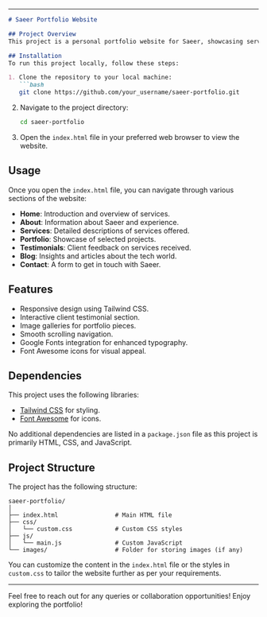 
---

```markdown
# Saeer Portfolio Website

## Project Overview
This project is a personal portfolio website for Saeer, showcasing services offered in machine learning, Python tutoring, and WordPress website creation. The website is designed to exhibit Saeer's skills, past projects, testimonials from clients, and a way to contact directly for services.

## Installation
To run this project locally, follow these steps:

1. Clone the repository to your local machine:
   ```bash
   git clone https://github.com/your_username/saeer-portfolio.git
   ```
2. Navigate to the project directory:
   ```bash
   cd saeer-portfolio
   ```
3. Open the `index.html` file in your preferred web browser to view the website.

## Usage
Once you open the `index.html` file, you can navigate through various sections of the website:

- **Home**: Introduction and overview of services.
- **About**: Information about Saeer and experience.
- **Services**: Detailed descriptions of services offered.
- **Portfolio**: Showcase of selected projects.
- **Testimonials**: Client feedback on services received.
- **Blog**: Insights and articles about the tech world.
- **Contact**: A form to get in touch with Saeer.

## Features
- Responsive design using Tailwind CSS.
- Interactive client testimonial section.
- Image galleries for portfolio pieces.
- Smooth scrolling navigation.
- Google Fonts integration for enhanced typography.
- Font Awesome icons for visual appeal.

## Dependencies
This project uses the following libraries:
- [Tailwind CSS](https://tailwindcss.com) for styling.
- [Font Awesome](https://fontawesome.com) for icons.

No additional dependencies are listed in a `package.json` file as this project is primarily HTML, CSS, and JavaScript.

## Project Structure
The project has the following structure:

```
saeer-portfolio/
│
├── index.html                # Main HTML file
├── css/
│   └── custom.css            # Custom CSS styles
├── js/
│   └── main.js               # Custom JavaScript
└── images/                   # Folder for storing images (if any)
```

You can customize the content in the `index.html` file or the styles in `custom.css` to tailor the website further as per your requirements.

---

Feel free to reach out for any queries or collaboration opportunities! Enjoy exploring the portfolio!
```
